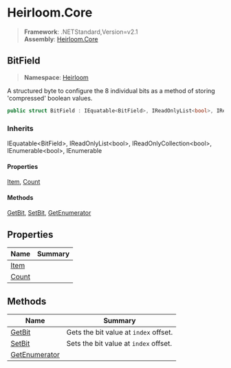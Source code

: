 # Heirloom.Core

> **Framework**: .NETStandard,Version=v2.1  
> **Assembly**: [Heirloom.Core][0]  

## BitField

> **Namespace**: [Heirloom][0]  

A structured byte to configure the 8 individual bits as a method of storing 'compressed' boolean values.

```cs
public struct BitField : IEquatable<BitField>, IReadOnlyList<bool>, IReadOnlyCollection<bool>, IEnumerable<bool>, IEnumerable
```

### Inherits

IEquatable\<BitField>, IReadOnlyList\<bool>, IReadOnlyCollection\<bool>, IEnumerable\<bool>, IEnumerable

#### Properties

[Item][1], [Count][2]

#### Methods

[GetBit][3], [SetBit][4], [GetEnumerator][5]

## Properties

| Name       | Summary |
|------------|---------|
| [Item][1]  |         |
| [Count][2] |         |

## Methods

| Name               | Summary                               |
|--------------------|---------------------------------------|
| [GetBit][3]        | Gets the bit value at `index` offset. |
| [SetBit][4]        | Sets the bit value at `index` offset. |
| [GetEnumerator][5] |                                       |

[0]: ../Heirloom.Core.md
[1]: Heirloom.BitField.Item.md
[2]: Heirloom.BitField.Count.md
[3]: Heirloom.BitField.GetBit.md
[4]: Heirloom.BitField.SetBit.md
[5]: Heirloom.BitField.GetEnumerator.md
